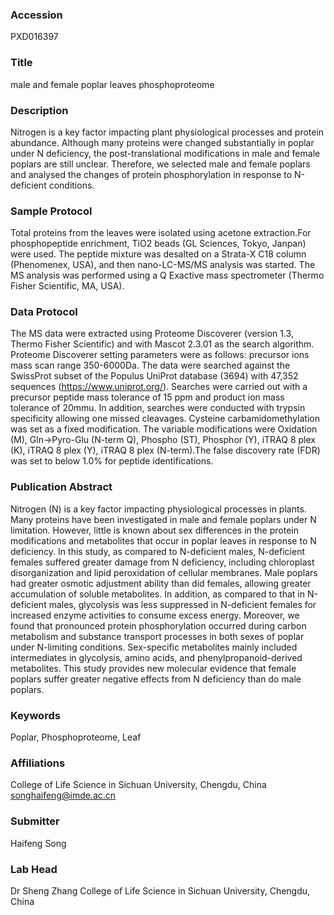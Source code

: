 ### Accession
PXD016397

### Title
male and female poplar leaves phosphoproteome

### Description
Nitrogen is a key factor impacting plant physiological processes and protein abundance. Although many proteins were changed substantially in poplar  under N deficiency, the post-translational modifications  in male and female poplars are still unclear. Therefore, we selected male and female poplars and analysed the changes of protein phosphorylation  in response to N-deficient conditions.

### Sample Protocol
Total proteins from the leaves were isolated using acetone extraction.For phosphopeptide enrichment, TiO2 beads (GL Sciences, Tokyo, Janpan) were used. The peptide mixture was desalted on a Strata-X C18 column (Phenomenex, USA), and then nano-LC-MS/MS analysis was started. The MS analysis was performed using a Q Exactive mass spectrometer (Thermo Fisher Scientific, MA, USA).

### Data Protocol
The MS data were extracted using Proteome Discoverer (version 1.3, Thermo Fisher Scientific) and with Mascot 2.3.01 as the search algorithm. Proteome Discoverer setting parameters were as follows: precursor ions mass scan range 350-6000Da. The data were searched against the SwissProt subset of the Populus UniProt database (3694) with 47,352 sequences (https://www.uniprot.org/). Searches were carried out with a precursor peptide mass tolerance of 15 ppm and product ion mass tolerance of 20mmu. In addition, searches were conducted with trypsin specificity allowing one missed cleavages. Cysteine carbamidomethylation was set as a fixed modification. The variable modifications were Oxidation (M), Gln→Pyro-Glu (N-term Q), Phospho (ST), Phosphor (Y), iTRAQ 8 plex (K), iTRAQ 8 plex (Y), iTRAQ 8 plex (N-term).The false discovery rate (FDR) was set to below 1.0% for peptide identifications.

### Publication Abstract
Nitrogen (N) is a key factor impacting physiological processes in plants. Many proteins have been investigated in male and female poplars under N limitation. However, little is known about sex differences in the protein modifications and metabolites that occur in poplar leaves in response to N deficiency. In this study, as compared to N-deficient males, N-deficient females suffered greater damage from N deficiency, including chloroplast disorganization and lipid peroxidation of cellular membranes. Male poplars had greater osmotic adjustment ability than did females, allowing greater accumulation of soluble metabolites. In addition, as compared to that in N-deficient males, glycolysis was less suppressed in N-deficient females for increased enzyme activities to consume excess energy. Moreover, we found that pronounced protein phosphorylation occurred during carbon metabolism and substance transport processes in both sexes of poplar under N-limiting conditions. Sex-specific metabolites mainly included intermediates in glycolysis, amino acids, and phenylpropanoid-derived metabolites. This study provides new molecular evidence that female poplars suffer greater negative effects from N deficiency than do male poplars.

### Keywords
Poplar, Phosphoproteome, Leaf

### Affiliations
College of Life Science in Sichuan University, Chengdu, China
songhaifeng@imde.ac.cn

### Submitter
Haifeng Song

### Lab Head
Dr Sheng Zhang
College of Life Science in Sichuan University, Chengdu, China


